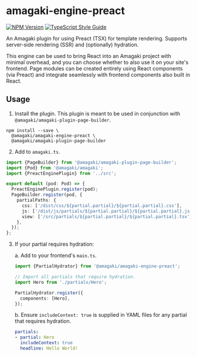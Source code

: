 # amagaki-engine-preact

[![NPM Version][npm-image]][npm-url]
[![TypeScript Style Guide][gts-image]][gts-url]

An Amagaki plugin for using Preact (TSX) for template rendering. Supports server-side
rendering (SSR) and (optionally) hydration.

This engine can be used to bring React into an Amagaki project with minimal
overhead, and you can choose whether to also use it on your site's frontend.
Page modules can be created entirely using React components (via Preact) and
integrate seamlessly with frontend components also built in React.
## Usage

1. Install the plugin. This plugin is meant to be used in conjunction with
   `@amagaki/amagaki-plugin-page-builder`.

```shell
npm install --save \ 
  @amagaki/amagaki-engine-preact \
  @amagaki/amagaki-plugin-page-builder
```

2. Add to `amagaki.ts`.

```typescript
import {PageBuilder} from '@amagaki/amagaki-plugin-page-builder';
import {Pod} from '@amagaki/amagaki';
import {PreactEnginePlugin} from '../src';

export default (pod: Pod) => {
  PreactEnginePlugin.register(pod);
  PageBuilder.register(pod, {
    partialPaths: {
      css: ['/dist/css/${partial.partial}/${partial.partial}.css'],
      js: ['/dist/js/partials/${partial.partial}/${partial.partial}.js'],
      view: ['/src/partials/${partial.partial}/${partial.partial}.tsx'],
    },
  });
};
```

3. If your partial requires hydration:

    a. Add to your frontend's `main.ts`.

    ```typescript
    import {PartialHydrator} from '@amagaki/amagaki-engine-preact';

    // Import all partials that require hydration.
    import Hero from './partials/Hero';

    PartialHydrator.register({
      components: [Hero],
    });
    ```

    b. Ensure `includeContext: true` is supplied in YAML files for any partial
    that requires hydration.

    ```yaml
    partials:
    - partial: Hero
      includeContext: true
      headline: Hello World!
    ```

[npm-image]: https://img.shields.io/npm/v/@amagaki/amagaki-engine-preact.svg
[npm-url]: https://npmjs.org/package/@amagaki/amagaki-engine-preact
[gts-image]: https://img.shields.io/badge/code%20style-google-blueviolet.svg
[gts-url]: https://github.com/google/gts
